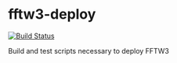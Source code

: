 # fftw3-deploy

[![Build Status](http://ci.sagrid.ac.za/buildStatus/icon?job=fftw3-deploy)](http://ci.sagrid.ac.za/job/fftw3-deploy)

Build and test scripts necessary to deploy FFTW3
